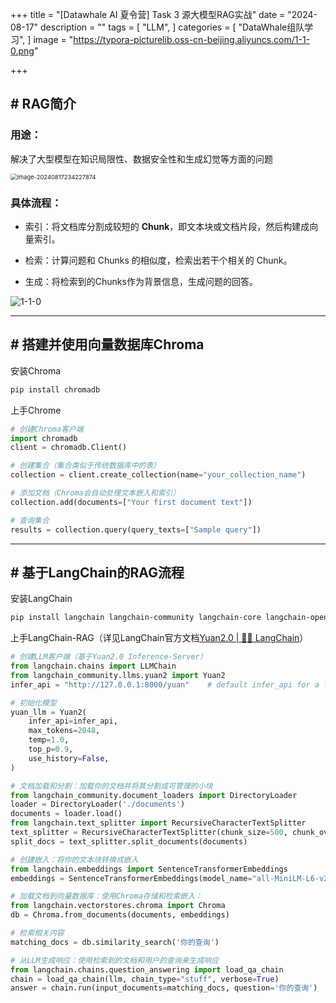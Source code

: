 +++
title = "[Datawhale AI 夏令营] Task 3 源大模型RAG实战"
date = "2024-08-17"
description = ""
tags = [
 "LLM",
]
categories = [
 "DataWhale组队学习",
]
image = "https://typora-picturelib.oss-cn-beijing.aliyuncs.com/1-1-0.png"

+++
## # RAG简介

### 用途：

解决了大型模型在知识局限性、数据安全性和生成幻觉等方面的问题

<img src="https://typora-picturelib.oss-cn-beijing.aliyuncs.com/image-20240817234227874.png" alt="image-20240817234227874" style="zoom:67%;" />

### 具体流程：

- 索引：将文档库分割成较短的 **Chunk**，即文本块或文档片段，然后构建成向量索引。

- 检索：计算问题和 Chunks 的相似度，检索出若干个相关的 Chunk。

- 生成：将检索到的Chunks作为背景信息，生成问题的回答。

<img src="https://typora-picturelib.oss-cn-beijing.aliyuncs.com/1-1-0.png" alt="1-1-0"  />

------

## # 搭建并使用向量数据库Chroma

安装Chroma

```bash
pip install chromadb
```

上手Chrome

```python
# 创建Chroma客户端
import chromadb
client = chromadb.Client()

# 创建集合（集合类似于传统数据库中的表）
collection = client.create_collection(name="your_collection_name")

# 添加文档（Chroma会自动处理文本嵌入和索引）
collection.add(documents=["Your first document text"])

# 查询集合
results = collection.query(query_texts=["Sample query"])
```

------

## # 基于LangChain的RAG流程

安装LangChain

```bash
pip install langchain langchain-community langchain-core langchain-openai unstructured sentence-transformers chromadb
```

上手LangChain-RAG（详见LangChain官方文档[Yuan2.0 | 🦜️🔗 LangChain](https://python.langchain.com/v0.2/docs/integrations/llms/yuan2/)）
```python
# 创建LLM客户端（基于Yuan2.0 Inference-Server）
from langchain.chains import LLMChain
from langchain_community.llms.yuan2 import Yuan2
infer_api = "http://127.0.0.1:8000/yuan"	# default infer_api for a local deployed Yuan2.0 inference server

# 初始化模型
yuan_llm = Yuan2(
    infer_api=infer_api,
    max_tokens=2048,
    temp=1.0,
    top_p=0.9,
    use_history=False,
)

# 文档加载和分割：加载你的文档并将其分割成可管理的小块
from langchain_community.document_loaders import DirectoryLoader
loader = DirectoryLoader('./documents')
documents = loader.load()
from langchain.text_splitter import RecursiveCharacterTextSplitter
text_splitter = RecursiveCharacterTextSplitter(chunk_size=500, chunk_overlap=100)
split_docs = text_splitter.split_documents(documents)

# 创建嵌入：将你的文本块转换成嵌入
from langchain.embeddings import SentenceTransformerEmbeddings
embeddings = SentenceTransformerEmbeddings(model_name="all-MiniLM-L6-v2")

# 加载文档到向量数据库：使用Chroma存储和检索嵌入：
from langchain.vectorstores.chroma import Chroma
db = Chroma.from_documents(documents, embeddings)

# 检索相关内容
matching_docs = db.similarity_search('你的查询')

# 从LLM生成响应：使用检索到的文档和用户的查询来生成响应
from langchain.chains.question_answering import load_qa_chain
chain = load_qa_chain(llm, chain_type="stuff", verbose=True)
answer = chain.run(input_documents=matching_docs, question='你的查询')
```


